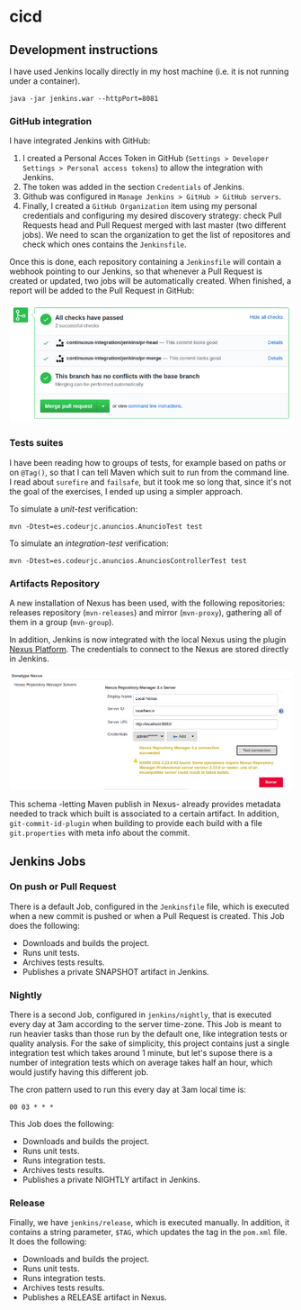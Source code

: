 # cicd

## Development instructions

I have used Jenkins locally directly in my host machine (i.e. it is not running under a container).

```
java -jar jenkins.war --httpPort=8081
```

### GitHub integration

I have integrated Jenkins with GitHub:
1. I created a Personal Acces Token in GitHub (`Settings > Developer Settings > Personal access tokens`) to allow the integration with Jenkins.
2. The token was added in the section `Credentials` of Jenkins.
3. Github was configured in `Manage Jenkins > GitHub > GitHub servers`.
4. Finally, I created a `GitHub Organization` item using my personal credentials and configuring my desired discovery strategy: check Pull Requests head and Pull Request merged with last master (two different jobs). We need to scan the organization to get the list of repositores and check which ones contains the `Jenkinsfile`.

Once this is done, each repository containing a `Jenkinsfile` will contain a webhook pointing to our Jenkins, so that whenever a Pull Request is created or updated, two jobs will be automatically created. When finished, a report will be added to the Pull Request in GitHub:

![alt text](doc/GitHub_jobs_PR.png "GitHub jobs in a Pull Request")

### Tests suites
I have been reading how to groups of tests, for example based on paths or on `@Tag()`, so that I can tell Maven which suit to run from the command line. I read about `surefire` and `failsafe`, but it took me so long that, since it's not the goal of the exercises, I ended up using a simpler approach.

To simulate a _unit-test_ verification:

```
mvn -Dtest=es.codeurjc.anuncios.AnuncioTest test
```

To simulate an _integration-test_ verification:

```
mvn -Dtest=es.codeurjc.anuncios.AnunciosControllerTest test
```

### Artifacts Repository
A new installation of Nexus has been used, with the following repositories: releases repository (`mvn-releases`) and mirror (`mvn-proxy`), gathering all of them in a group  (`mvn-group`).

In addition, Jenkins is now integrated with the local Nexus using the plugin [Nexus Platform](https://plugins.jenkins.io/nexus-jenkins-plugin/). The credentials to connect to the Nexus are stored directly in Jenkins.

![alt text](doc/Jenkins_with_Nexus.png "Jenkins with Nexus")

This schema -letting Maven publish in Nexus- already provides metadata needed to track which built is associated to a certain artifact. In addition, `git-commit-id-plugin` when building to provide each build with a file `git.properties` with meta info about the commit.

## Jenkins Jobs

### On push or Pull Request

There is a default Job, configured in the `Jenkinsfile` file, which is executed when a new commit is pushed or when a Pull Request is created. This Job does the following:

* Downloads and builds the project.
* Runs unit tests.
* Archives tests results.
* Publishes a private SNAPSHOT artifact in Jenkins.

### Nightly

There is a second Job, configured in `jenkins/nightly`, that is executed every day at 3am according to the server time-zone. This Job is meant to run heavier tasks than those run by the default one, like integration tests or quality analysis. For the sake of simplicity, this project contains just a single integration test which takes around 1 minute, but let's supose there is a number of integration tests which on average takes half an hour, which would justify having this different job.

The cron pattern used to run this every day at 3am local time is:

```
00 03 * * *
```

This Job does the following:

* Downloads and builds the project.
* Runs unit tests.
* Runs integration tests.
* Archives tests results.
* Publishes a private NIGHTLY artifact in Jenkins.

### Release

Finally, we have `jenkins/release`, which is executed manually. In addition, it contains a string parameter, `$TAG`, which updates the tag in the `pom.xml` file. It does the following:

* Downloads and builds the project.
* Runs unit tests.
* Runs integration tests.
* Archives tests results.
* Publishes a RELEASE artifact in Nexus.
